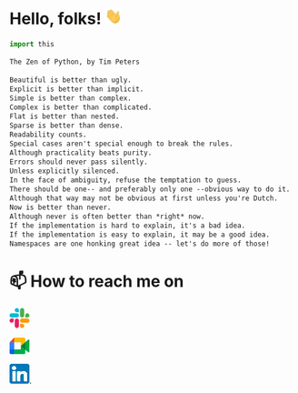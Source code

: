 <!-- https://towardsdatascience.com/build-a-stunning-readme-for-your-github-profile-9b80434fe5d7 !-->

# Hello, folks! <img src="https://raw.githubusercontent.com/GuiGarnier/GuiGarnier/master/wave.gif" width="30px">

```python
import this
```
 
``` 
The Zen of Python, by Tim Peters

Beautiful is better than ugly.
Explicit is better than implicit.
Simple is better than complex.
Complex is better than complicated.
Flat is better than nested.
Sparse is better than dense.
Readability counts.
Special cases aren't special enough to break the rules.
Although practicality beats purity.
Errors should never pass silently.
Unless explicitly silenced.
In the face of ambiguity, refuse the temptation to guess.
There should be one-- and preferably only one --obvious way to do it.
Although that way may not be obvious at first unless you're Dutch.
Now is better than never.
Although never is often better than *right* now.
If the implementation is hard to explain, it's a bad idea.
If the implementation is easy to explain, it may be a good idea.
Namespaces are one honking great idea -- let's do more of those!
``` 

<!-- Actual text -->
# 📫 How to reach me on 

[![Slack][1.2]][1]

[![Google][2.2]][2]

[![Linkedin][3.2]][3].

<!-- Icons -->

[1.2]: https://raw.githubusercontent.com/GuiGarnier/GuiGarnier/master/slack.png (slack icon without padding)
[2.2]: https://raw.githubusercontent.com/GuiGarnier/GuiGarnier/master/google.png (Google icon without padding)
[3.2]: https://raw.githubusercontent.com/GuiGarnier/GuiGarnier/master/linkedin.png (Linkedin icon without padding)

<!-- Links to your social media accounts -->

[1]: https://adeo-tech-community.slack.com/team/U02HXQDUY3G
[2]: https://adeo.workplace.com/profile.php?id=100073529301293
[3]: https://www.linkedin.com/in/guillaume-garnier-7325b377




<!---
GuiGarnier/GuiGarnier is a ✨ special ✨ repository because its `README.md` (this file) appears on your GitHub profile.
You can click the Preview link to take a look at your changes.
--->
